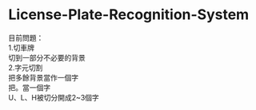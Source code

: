 # License-Plate-Recognition-System

目前問題：  
1.切車牌  
  切到一部分不必要的背景  
2.字元切割  
  把多餘背景當作一個字  
  把。當一個字  
  U、L、H被切分開成2~3個字  
  

